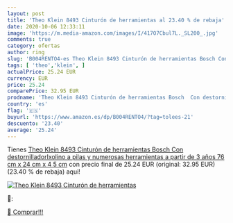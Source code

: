 ```yaml
---
layout: post
title: 'Theo Klein 8493 Cinturón de herramientas al 23.40 % de rebaja'
date: 2020-10-06 12:33:11
image: 'https://m.media-amazon.com/images/I/417O7Cbul7L._SL200_.jpg'
comments: true
category: ofertas
author: ring
slug: 'B004RENTO4-es Theo Klein 8493 Cinturón de herramientas Bosch Con...'
tags: [ 'theo','klein', ]
actualPrice: 25.24 EUR
currency: EUR
price: 25.24
comparePrice: 32.95 EUR
prodname: 'Theo Klein 8493 Cinturón de herramientas Bosch  Con destornilladorIxolino a pilas y numerosas herramientas  a partir de 3 años  76 cm x 24 cm x 4 5 cm'
country: 'es'
flag: '🇪🇸'
buyurl: 'https://www.amazon.es/dp/B004RENTO4/?tag=tolees-21'
descuento: '23.40'
average: '25.24'
---
```


Tienes [Theo Klein 8493 Cinturón de herramientas Bosch  Con destornilladorIxolino a pilas y numerosas herramientas  a partir de 3 años  76 cm x 24 cm x 4 5 cm](https://www.amazon.es/dp/B004RENTO4/?tag=tolees-21) con precio final de  25.24 EUR (original: 32.95 EUR) (23.40 %  de rebaja) aqui!

[![Theo Klein 8493 Cinturón de herramientas](https://m.media-amazon.com/images/I/417O7Cbul7L._SL200_.jpg)](https://www.amazon.es/dp/B004RENTO4/?tag=tolees-21)

🔎:


[🛒 Comprar!!!](https://www.amazon.es/dp/B004RENTO4/?tag=tolees-21)

